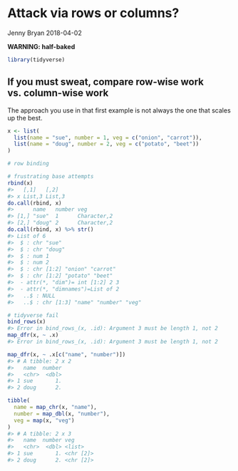 Attack via rows or columns?
================
Jenny Bryan
2018-04-02

**WARNING: half-baked**

``` r
library(tidyverse)
```

## If you must sweat, compare row-wise work vs. column-wise work

The approach you use in that first example is not always the one that
scales up the best.

``` r
x <- list(
  list(name = "sue", number = 1, veg = c("onion", "carrot")),
  list(name = "doug", number = 2, veg = c("potato", "beet"))
)

# row binding

# frustrating base attempts
rbind(x)
#>   [,1]   [,2]  
#> x List,3 List,3
do.call(rbind, x)
#>      name   number veg        
#> [1,] "sue"  1      Character,2
#> [2,] "doug" 2      Character,2
do.call(rbind, x) %>% str()
#> List of 6
#>  $ : chr "sue"
#>  $ : chr "doug"
#>  $ : num 1
#>  $ : num 2
#>  $ : chr [1:2] "onion" "carrot"
#>  $ : chr [1:2] "potato" "beet"
#>  - attr(*, "dim")= int [1:2] 2 3
#>  - attr(*, "dimnames")=List of 2
#>   ..$ : NULL
#>   ..$ : chr [1:3] "name" "number" "veg"

# tidyverse fail
bind_rows(x)
#> Error in bind_rows_(x, .id): Argument 3 must be length 1, not 2
map_dfr(x, ~ .x)
#> Error in bind_rows_(x, .id): Argument 3 must be length 1, not 2

map_dfr(x, ~ .x[c("name", "number")])
#> # A tibble: 2 x 2
#>   name  number
#>   <chr>  <dbl>
#> 1 sue       1.
#> 2 doug      2.

tibble(
  name = map_chr(x, "name"),
  number = map_dbl(x, "number"),
  veg = map(x, "veg")
)
#> # A tibble: 2 x 3
#>   name  number veg      
#>   <chr>  <dbl> <list>   
#> 1 sue       1. <chr [2]>
#> 2 doug      2. <chr [2]>
```
